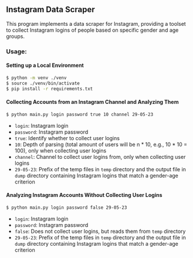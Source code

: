 ## Instagram Data Scraper

This program implements a data scraper for Instagram, providing a toolset to collect Instagram logins of people based on specific gender and age groups.

### Usage:

#### Setting up a Local Environment

```bash
$ python -m venv ./venv
$ source ./venv/bin/activate
$ pip install -r requirements.txt
```

#### Collecting Accounts from an Instagram Channel and Analyzing Them

```bash
$ python main.py login password true 10 channel 29-05-23
```

- `login`: Instagram login
- `password`: Instagram password
- `true`: Identify whether to collect user logins
- `10`: Depth of parsing (total amount of users will be n * 10, e.g., 10 * 10 = 100), only when collecting user logins
- `channel`: Channel to collect user logins from, only when collecting user logins
- `29-05-23`: Prefix of the temp files in `temp` directory and the output file in `dump` directory containing Instagram logins that match a gender-age criterion

#### Analyzing Instagram Accounts Without Collecting User Logins

```bash
$ python main.py login password false 29-05-23
```

- `login`: Instagram login
- `password`: Instagram password
- `false`: Does not collect user logins, but reads them from `temp` directory
- `29-05-23`: Prefix of the temp files in `temp` directory and the output file in `dump` directory containing Instagram logins that match a gender-age criterion

